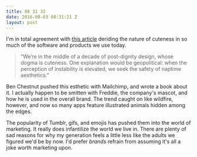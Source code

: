 ```yaml
---
title: 08 31 32
date: 2016-08-03 08:31:21 Z
layout: post
---
```


I'm in total agreement with [this article](http://reallifemag.com/the-babysitters-club/) deriding the nature of cuteness in so much of the software and products we use today. 

> “We’re in the middle of a decade of post-dignity design, whose dogma is cuteness. One explanation would be geopolitical: when the perception of instability is elevated, we seek the safety of naptime aesthetics.”

Ben Chestnut pushed this esthetic with Mailchimp, and wrote a book about it. I actually happen to be smitten with Freddie, the company's mascot, and how he is used in the overall brand. The trend caught on like wildfire, however, and now so many apps feature illustrated animals hidden among the edges. 

The popularity of Tumblr, gifs, and emojis has pushed them into the world of marketing. It really does infantilize the world we live in. There are plenty of sad reasons for why my generation feels a little less like the adults we figured we'd be by now. I'd prefer *brands* refrain from assuming it's all a joke worth marketing upon.